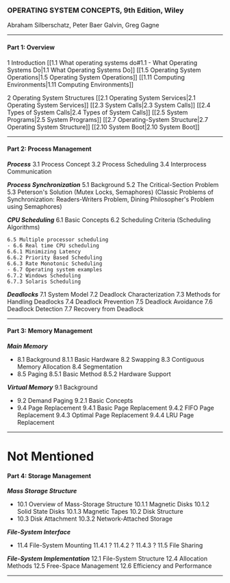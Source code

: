 ### OPERATING SYSTEM CONCEPTS, 9th Edition, Wiley
Abraham Silberschatz, Peter Baer Galvin, Greg Gagne

___

#### Part 1: Overview

1 Introduction
	[[1.1 What operating systems do#1.1 - What Operating Systems Do|1.1 What Operating Systems Do]]
	[[1.5 Operating System Operations|1.5 Operating System Operations]]
	[[1.11 Computing Environments|1.11 Computing Environments]]

2 Operating System Structures
	[[2.1 Operating System Services|2.1 Operating System Services]]
	[[2.3 System Calls|2.3 System Calls]]
	[[2.4 Types of System Calls|2.4 Types of System Calls]]
	[[2.5 System Programs|2.5 System Programs]]
	[[2.7 Operating-System Structure|2.7 Operating System Structure]]
	[[2.10 System Boot|2.10 System Boot]]

___

#### Part 2: Process Management

***Process***
3.1 Process Concept
3.2 Process Scheduling
3.4 Interprocess Communication

***Process Synchronization***
5.1 Background
5.2 The Critical-Section Problem
5.3 Peterson's Solution
(Mutex Locks, Semaphores) 
(Classic Problems of Synchronization: Readers-Writers Problem, Dining Philosopher's Problem using Semaphores)

***CPU Scheduling***
6.1 Basic Concepts
6.2 Scheduling Criteria
(Scheduling Algorithms)

	6.5 Multiple processor scheduling
	- 6.6 Real time CPU scheduling
	6.6.1 Minimizing Latency
	6.6.2 Priority Based Scheduling
	6.6.3 Rate Monotonic Scheduling
	- 6.7 Operating system examples
	6.7.2 Windows Scheduling
	6.7.3 Solaris Scheduling

***Deadlocks***
7.1 System Model
7.2 Deadlock Characterization
7.3 Methods for Handling Deadlocks
7.4 Deadlock Prevention
7.5 Deadlock Avoidance
7.6 Deadlock Detection
7.7 Recovery from Deadlock

___

#### Part 3: Memory Management

***Main Memory***
- 8.1 Background
8.1.1 Basic Hardware
8.2 Swapping
8.3 Contiguous Memory Allocation
8.4 Segmentation
- 8.5 Paging
8.5.1 Basic Method
8.5.2 Hardware Support

***Virtual Memory***
9.1 Background
- 9.2 Demand Paging
9.2.1 Basic Concepts
- 9.4 Page Replacement
9.4.1 Basic Page Replacement
9.4.2 FIFO Page Replacement
9.4.3 Optimal Page Replacement
9.4.4 LRU Page Replacement



_____


# Not Mentioned
#### Part 4: Storage Management

***Mass Storage Structure***
- 10.1 Overview of Mass-Storage Structure
10.1.1 Magnetic Disks
10.1.2 Solid State Disks
10.1.3 Magnetic Tapes
10.2 Disk Structure
- 10.3 Disk Attachment
10.3.2 Network-Attached Storage

***File-System Interface***
- 11.4 File-System Mounting
11.4.1 ?
11.4.2 ?
11.4.3 ?
11.5 File Sharing

***File-System Implementation***
12.1 File-System Structure
12.4 Allocation Methods
12.5 Free-Space Management
12.6 Efficiency and Performance

___